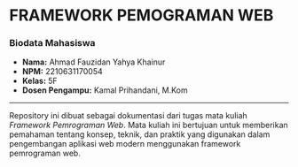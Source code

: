 # FRAMEWORK PEMOGRAMAN WEB

### Biodata Mahasiswa

- **Nama:** Ahmad Fauzidan Yahya Khainur
- **NPM:** 2210631170054
- **Kelas:** 5F
- **Dosen Pengampu:** Kamal Prihandani, M.Kom

---

Repository ini dibuat sebagai dokumentasi dari tugas mata kuliah _Framework Pemrograman Web_. Mata kuliah ini bertujuan untuk memberikan pemahaman tentang konsep, teknik, dan praktik yang digunakan dalam pengembangan aplikasi web modern menggunakan framework pemrograman web.
